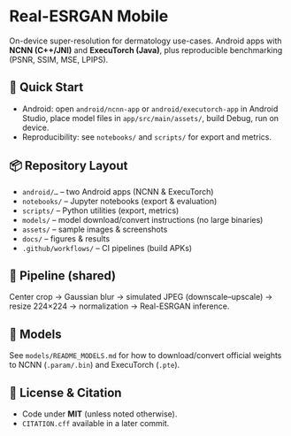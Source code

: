 # Real-ESRGAN Mobile

On-device super-resolution for dermatology use-cases.
Android apps with **NCNN (C++/JNI)** and **ExecuTorch (Java)**, plus reproducible benchmarking (PSNR, SSIM, MSE, LPIPS).

## 🚀 Quick Start
- Android: open `android/ncnn-app` or `android/executorch-app` in Android Studio, place model files in `app/src/main/assets/`, build Debug, run on device.
- Reproducibility: see `notebooks/` and `scripts/` for export and metrics.

## 📦 Repository Layout
- `android/…` – two Android apps (NCNN & ExecuTorch)
- `notebooks/` – Jupyter notebooks (export & evaluation)
- `scripts/` – Python utilities (export, metrics)
- `models/` – model download/convert instructions (no large binaries)
- `assets/` – sample images & screenshots
- `docs/` – figures & results
- `.github/workflows/` – CI pipelines (build APKs)

## 🧪 Pipeline (shared)
Center crop → Gaussian blur → simulated JPEG (downscale–upscale) → resize 224×224 → normalization → Real-ESRGAN inference.

## 🔗 Models
See `models/README_MODELS.md` for how to download/convert official weights to NCNN (`.param/.bin`) and ExecuTorch (`.pte`).

## 📄 License & Citation
- Code under **MIT** (unless noted otherwise).
- `CITATION.cff` available in a later commit.

